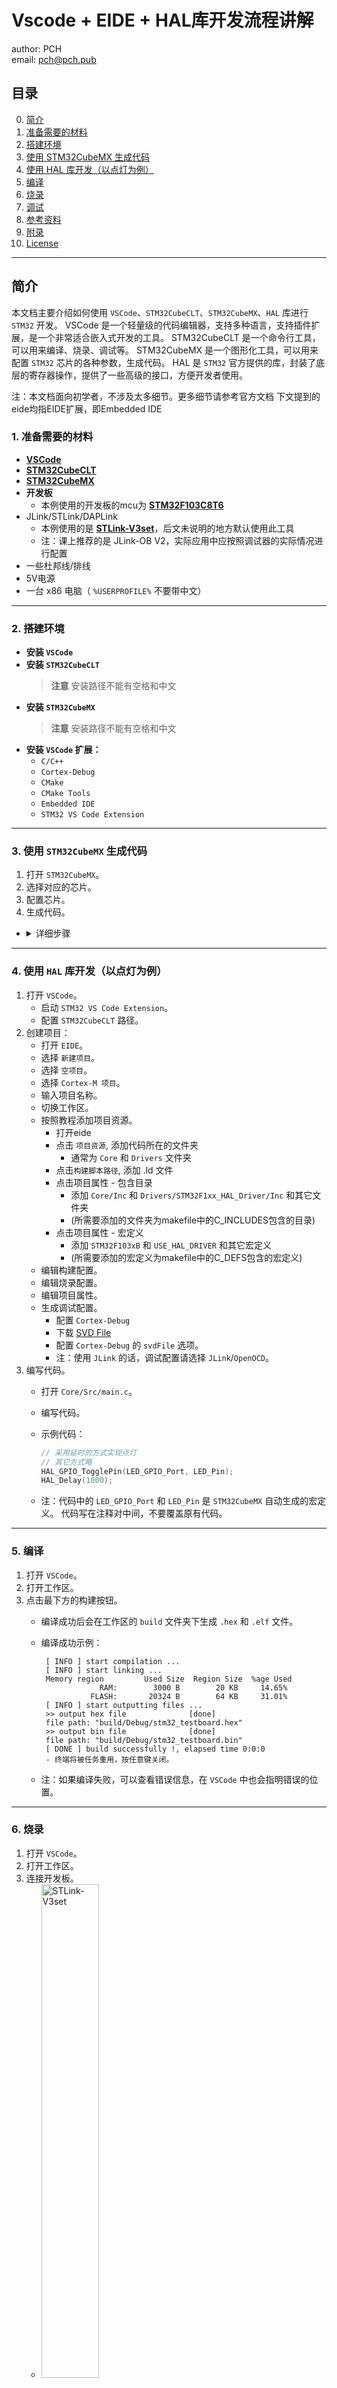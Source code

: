 # Vscode + EIDE + HAL库开发流程讲解

author: PCH  
email: <pch@pch.pub>

## 目录

0. [简介](#简介)
1. [准备需要的材料](#1-准备需要的材料)
2. [搭建环境](#2-搭建环境)
3. [使用 STM32CubeMX 生成代码](#3-使用-stm32cubemx-生成代码)
4. [使用 HAL 库开发（以点灯为例）](#4-使用-hal-库开发以点灯为例)
5. [编译](#5-编译)
6. [烧录](#6-烧录)
7. [调试](#7-调试)
8. [参考资料](#8-参考资料)
9. [附录](#附录)
10. [License](#license)

---

## 简介

本文档主要介绍如何使用 `VSCode`、`STM32CubeCLT`、`STM32CubeMX`、`HAL` 库进行 `STM32` 开发。
VSCode 是一个轻量级的代码编辑器，支持多种语言，支持插件扩展，是一个非常适合嵌入式开发的工具。
STM32CubeCLT 是一个命令行工具，可以用来编译、烧录、调试等。
STM32CubeMX 是一个图形化工具，可以用来配置 `STM32` 芯片的各种参数，生成代码。
HAL 是 `STM32` 官方提供的库，封装了底层的寄存器操作，提供了一些高级的接口，方便开发者使用。

注：本文档面向初学者，不涉及太多细节。更多细节请参考官方文档
下文提到的eide均指EIDE扩展，即Embedded IDE

### 1. 准备需要的材料

- [**VSCode**](https://code.visualstudio.com/download)
- [**STM32CubeCLT**](https://www.st.com.cn/zh/development-tools/stm32cubeclt.html)
- [**STM32CubeMX**](https://www.st.com.cn/zh/development-tools/stm32cubemx.html)
- **开发板**
  - 本例使用的开发板的mcu为 [**STM32F103C8T6**](https://www.st.com.cn/zh/microcontrollers-microprocessors/stm32f103.html)
- JLink/STLink/DAPLink
  - 本例使用的是 [**STLink-V3set**](https://www.st.com.cn/zh/development-tools/stlink-v3set.html)，后文未说明的地方默认使用此工具
  - 注：课上推荐的是 JLink-OB V2，实际应用中应按照调试器的实际情况进行配置
- 一些杜邦线/排线
- 5V电源
- 一台 x86 电脑（ `%USERPROFILE%` 不要带中文）
  
---

### 2. 搭建环境

- **安装 `VSCode`**
- **安装 `STM32CubeCLT`**
  > **注意**
  > 安装路径不能有空格和中文
- **安装 `STM32CubeMX`**
  > **注意**
  > 安装路径不能有空格和中文
- **安装 `VSCode` 扩展：**
  - `C/C++`
  - `Cortex-Debug`
  - `CMake`
  - `CMake Tools`
  - `Embedded IDE`
  - `STM32 VS Code Extension`

---

### 3. 使用 `STM32CubeMX` 生成代码

1. 打开 `STM32CubeMX`。
2. 选择对应的芯片。
3. 配置芯片。
4. 生成代码。

- <details>
   <summary>详细步骤</summary>
      - <div align=left><img src="./static/pics/stm32cubemx0.png" alt="Generate Code" title="生成代码" width="45%"></div>
      - <div align=left><img src="./static/pics/stm32cubemx1.png" alt="Generate Code" title="生成代码" width="45%"></div>
      - <div align=left><img src="./static/pics/stm32cubemx2.png" alt="Generate Code" title="生成代码" width="45%"></div>
      - <div align=left><img src="./static/pics/stm32cubemx3.png" alt="Generate Code" title="生成代码" width="45%"></div>
      - <div align=left><img src="./static/pics/stm32cubemx4.png" alt="Generate Code" title="生成代码" width="45%"></div>
      - <div align=left><img src="./static/pics/stm32cubemx5.png" alt="Generate Code" title="生成代码" width="45%"></div>
      - <div align=left><img src="./static/pics/stm32cubemx6.png" alt="系统时钟参考配置" title="生成代码" width="45%"></div>
      - <div align=left><img src="./static/pics/stm32cubemx7.png" alt="Generate Code" title="生成代码" width="45%"></div>
   </details>

---

### 4. 使用 `HAL` 库开发（以点灯为例）

1. 打开 `VSCode`。
   - 启动 `STM32 VS Code Extension`。
   - 配置 `STM32CubeCLT` 路径。
2. 创建项目：
   - 打开 `EIDE`。
   - 选择 `新建项目`。
   - 选择 `空项目`。
   - 选择 `Cortex-M 项目`。
   - 输入项目名称。
   - 切换工作区。
   - 按照教程添加项目资源。
     - 打开eide
     - 点击 `项目资源`, 添加代码所在的文件夹
       - 通常为 `Core` 和 `Drivers` 文件夹
     - 点击`构建脚本路径`, 添加 .ld 文件
     - 点击项目属性 - 包含目录
       - 添加 `Core/Inc` 和 `Drivers/STM32F1xx_HAL_Driver/Inc` 和其它文件夹
       - (所需要添加的文件夹为makefile中的C_INCLUDES包含的目录)
     - 点击项目属性 - 宏定义
       - 添加 `STM32F103xB` 和 `USE_HAL_DRIVER` 和其它宏定义
       - (所需要添加的宏定义为makefile中的C_DEFS包含的宏定义)
   - 编辑构建配置。
   - 编辑烧录配置。
   - 编辑项目属性。
   - 生成调试配置。
     - 配置 `Cortex-Debug`
     - 下载 [SVD File](https://github.com/modm-io/cmsis-svd-stm32)
     - 配置 `Cortex-Debug` 的 `svdFile` 选项。
     - 注：使用 `JLink` 的话，调试配置请选择 `JLink`/`OpenOCD`。
3. 编写代码。
   - 打开 `Core/Src/main.c`。
   - 编写代码。
   - 示例代码：

      ```c
      // 采用延时的方式实现点灯
      // 其它方式略
      HAL_GPIO_TogglePin(LED_GPIO_Port, LED_Pin);
      HAL_Delay(1000);
      ```

   - 注：代码中的 `LED_GPIO_Port` 和 `LED_Pin` 是 `STM32CubeMX` 自动生成的宏定义。
     代码写在注释对中间，不要覆盖原有代码。

---

### 5. 编译

1. 打开 `VSCode`。
2. 打开工作区。
3. 点击最下方的构建按钮。
   - 编译成功后会在工作区的 `build` 文件夹下生成 `.hex` 和 `.elf` 文件。
   - 编译成功示例：

     ```shell
      [ INFO ] start compilation ...
      [ INFO ] start linking ...
      Memory region         Used Size  Region Size  %age Used
                  RAM:        3000 B        20 KB     14.65%
                FLASH:       20324 B        64 KB     31.01%
      [ INFO ] start outputting files ...
      >> output hex file              [done]
      file path: "build/Debug/stm32_testboard.hex"
      >> output bin file              [done]
      file path: "build/Debug/stm32_testboard.bin"
      [ DONE ] build successfully !, elapsed time 0:0:0
      - 终端将被任务重用，按任意键关闭。
     ```

   - 注：如果编译失败，可以查看错误信息，在 `VSCode` 中也会指明错误的位置。

---

### 6. 烧录

1. 打开 `VSCode`。
2. 打开工作区。
3. 连接开发板。
   - <div align=left><img src="./static/pics/stlink-link-with-testboard.jpg" alt="STLink-V3set" title="STLink-V3set和开发板连接" width="45%"></div>

     以 STLink-V3set SWD 接线为例:

     | 调试器       | 开发板 |
     | ------------ | ------ |
     | T_VCC        | 3.3V   |
     | JTMS         | SWCLK  |
     | JTDI         | SWDIO  |
     | GND          | GND    |
     | NRST(非必须) | NRST   |

   - 打开电源开关。
4. 点击最下方的烧录按钮。
   - ![烧录按钮](./static/pics/button2.png "Burn Button")
   - 烧录成功示例：

     ```shell
      Erasing memory corresponding to segment 0:
      Erasing internal memory sectors [0 19]
      Download in Progress:
      ██████████████████████████████████████████████████ 100%
      File download complete
      Time elapsed during download operation: 00:00:01.267
      Verifying ...
      Read progress:
      ██████████████████████████████████████████████████ 100%
      Download verified successfully
      RUNNING Program ...
        Address:      : 0x8000000
      Application is running, Please Hold on...
      Start operation achieved successfully
     ```

   - 注：如果使用的是 `STLink-V3set`，也可以用拖拽的方式烧录（STLink会在电脑中显示一个磁盘）。此方法不常用，通常只是在其它地方方便演示。

---

### 7. 调试

1. 打开 `VSCode`。
2. 连接开发板。
3. 设置断点。
4. 运行和调试(下方工具条/Ctrl+Shift+D)。
5. 可进行单步调试、查看变量、查看寄存器等。
6. (可选) 使用串口输出调试信息。
   - 下载 `VSCode` 扩展 `Serial Monitor`
   - 在 `STM32CubeMX` 中开启 `USART`。
   - 将 `USART` 引脚连接到调试器。
   - <div align=left><img src="./static/pics/uart0.png" alt="TX-TX_and_RX-RX" title="UART串口" width="45%"></div>
     > **注意**  
     > 如果用的STLink-V3set,则需要将开发板的 `USART` 的 `TX` 和 `RX` 引脚连接到 `STLink` 的 `TX` 和 `RX`。  
     > 即 `USART1_TX` 连接到 `TX`，`USART1_RX` 连接到 `RX`。  
     > 这不是编写错误，更多信息请查询 [STLink-V3set 用户手册](https://www.st.com/resource/en/user_manual/um2448-stlinkv3set-debuggerprogrammer-for-stm8-and-stm32-stmicroelectronics.pdf)。
   - 在代码中使用 `HAL_UART_Transmit` 或 `HAL_UART_Transmit_IT` 进行输出。
   - 输入同理，略。
   - 在 `VSCode` 中打开串口监视器。
7. (可选) 使用 `SWO` 输出调试信息。
    - 在 `STM32CubeMX` 中开启 `SWO`。
    - 将 `SWO` 引脚连接到调试器。
    - 在 `VSCode` 中配置 `SWO`。
    - 在代码中使用 `printf`。

---

### 8. 参考资料

1. HAL 库官方文档目录：`%USERPROFILE%\STM32Cube\Repository\STM32Cube_FW_F1_V1.8.6\Drivers\STM32F1xx_HAL_Driver\STM32F103xB_User_Manual.chm`  
   (以实际路径为准)
2. [STLink-V3set 用户手册](https://www.st.com/resource/en/user_manual/um2448-stlinkv3set-debuggerprogrammer-for-stm8-and-stm32-stmicroelectronics.pdf)

---

## 附录

pdf 版本请查看 [这里](https://github.com/pchpub/stm32-vscode-tutorials/actions)。

## License

本文档遵循
[Apache License 2.0](https://github.com/pchpub/stm32-vscode-tutorials/blob/main/LICENSE)

<!-- by PCH pch@pch.pub -->